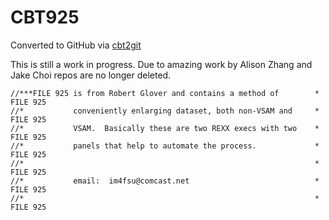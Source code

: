 # CBT925
Converted to GitHub via [cbt2git](https://github.com/wizardofzos/cbt2git)

This is still a work in progress. 
Due to amazing work by Alison Zhang and Jake Choi repos are no longer deleted.

```
//***FILE 925 is from Robert Glover and contains a method of        *   FILE 925
//*           conveniently enlarging dataset, both non-VSAM and     *   FILE 925
//*           VSAM.  Basically these are two REXX execs with two    *   FILE 925
//*           panels that help to automate the process.             *   FILE 925
//*                                                                 *   FILE 925
//*           email:  im4fsu@comcast.net                            *   FILE 925
//*                                                                 *   FILE 925
```
